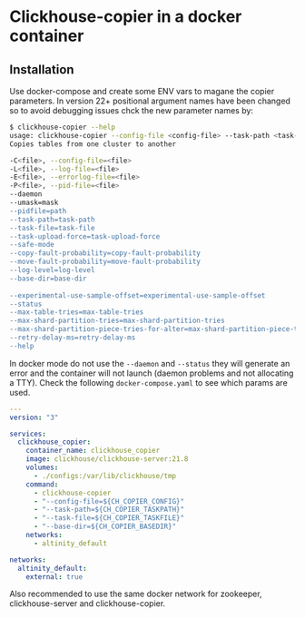 # Clickhouse-copier in a docker container

## Installation

Use docker-compose and create some ENV vars to magane the copier parameters.  In version 22+ positional argument names have been changed so to avoid debugging issues chck the new parameter names by:

```bash
$ clickhouse-copier --help
usage: clickhouse-copier --config-file <config-file> --task-path <task-path>
Copies tables from one cluster to another

-C<file>, --config-file=<file>                                                         load configuration from a given file
-L<file>, --log-file=<file>                                                            use given log file
-E<file>, --errorlog-file=<file>                                                       use given log file for errors only
-P<file>, --pid-file=<file>                                                            use given pidfile
--daemon                                                                               Run application as a daemon.
--umask=mask                                                                           Set the daemon's umask (octal, e.g. 027).
--pidfile=path                                                                         Write the process ID of the application to given file.
--task-path=task-path                                                                  path to task in ZooKeeper
--task-file=task-file                                                                  path to task file for uploading in ZooKeeper to task-path
--task-upload-force=task-upload-force                                                  Force upload task-file even node already exists
--safe-mode                                                                            disables ALTER DROP PARTITION in case of errors
--copy-fault-probability=copy-fault-probability                                        the copying fails with specified probability (used to test partition state recovering)
--move-fault-probability=move-fault-probability                                        the moving fails with specified probability (used to test partition state recovering)
--log-level=log-level                                                                  sets log level
--base-dir=base-dir                                                                    base directory for copiers, consecutive copier launches will populate
                                                                                       /base-dir/launch_id/* directories
--experimental-use-sample-offset=experimental-use-sample-offset                        Use SAMPLE OFFSET query instead of cityHash64(PRIMARY KEY) % n == k
--status                                                                               Get for status for current execution
--max-table-tries=max-table-tries                                                      Number of tries for the copy table task
--max-shard-partition-tries=max-shard-partition-tries                                  Number of tries for the copy one partition task
--max-shard-partition-piece-tries-for-alter=max-shard-partition-piece-tries-for-alter  Number of tries for final ALTER ATTACH to destination table
--retry-delay-ms=retry-delay-ms                                                        Delay between task retries
--help
```

In docker mode do not use the ```--daemon```  and ```--status``` they will generate an error and the container will not launch (daemon problems and not allocating a TTY).
Check the following ```docker-compose.yaml```
to see which params are used.

```yaml
---
version: "3"

services:
  clickhouse_copier:
    container_name: clickhouse_copier
    image: clickhouse/clickhouse-server:21.8
    volumes:
      - ./configs:/var/lib/clickhouse/tmp
    command:
      - clickhouse-copier
      - "--config-file=${CH_COPIER_CONFIG}"
      - "--task-path=${CH_COPIER_TASKPATH}"
      - "--task-file=${CH_COPIER_TASKFILE}"
      - "--base-dir=${CH_COPIER_BASEDIR}"
    networks:
      - altinity_default

networks:
  altinity_default:
    external: true
```

Also recommended to use the same docker network for zookeeper, clickhouse-server and clickhouse-copier.
